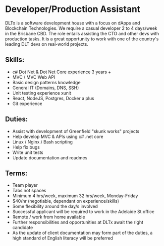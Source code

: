 # Developer/Production Assistant 

DLTx is a software development house with a focus on dApps and Blockchain Technologies. We require a casual developer 2 to 4 days/week in the Brisbane CBD. The role entails assisting the CTO and other devs with production tasks. It is a great opportunity to work with one of the country's leading DLT devs on real-world projects. 
 
## Skills: 
* c# Dot Net & Dot Net Core experience 3 years +
* MVC / MVC Web API 
* Basic design patterns knowledge
* General IT (Domains, DNS, SSH) 
* Unit testing experience xunit
* React, NodeJS, Postgres, Docker a plus 
* Git experience
 
## Duties: 
* Assist with development of Greenfield "skunk works" projects  
* Help develop MVC & APIs using c# .net core
* Linux / Nginx / Bash scripting
* Help fix bugs 
* Write unit tests
* Update documentation and readmes
 
## Terms: 
* Team player
* Tabs not spaces
* Minimum 4 hrs/week, maximum 32 hrs/week, Monday-Friday
* $40/hr (negotiable, dependant on experience/skills)
* Some flexibility around the day/s involved
* Successful applicant will be required to work in the Adelaide St office
* Remote / work from home available
* Further responsibilities and opportunities at DLTx await the right candidate
* As the update of client documentation may form part of the duties, a high standard of English literacy will be preferred
